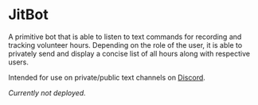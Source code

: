 # JitBot

A primitive bot that is able to listen to text commands for recording and tracking volunteer hours. Depending on the role of the user, it is able to privately send and display a concise list of all hours along with respective users. 

Intended for use on private/public text channels on [Discord](https://discord.com/).

*Currently not deployed.*



